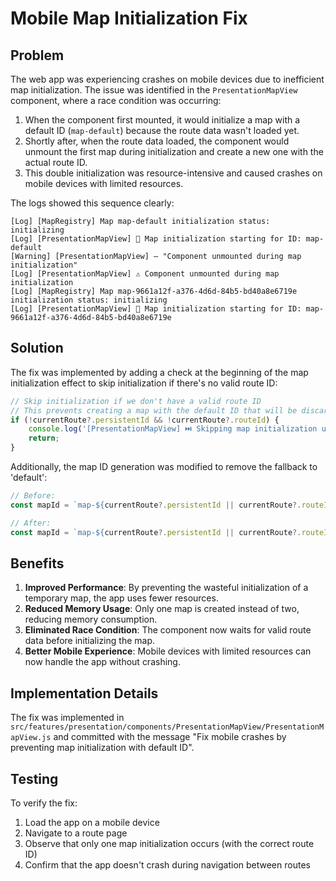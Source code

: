 # Mobile Map Initialization Fix

## Problem

The web app was experiencing crashes on mobile devices due to inefficient map initialization. The issue was identified in the `PresentationMapView` component, where a race condition was occurring:

1. When the component first mounted, it would initialize a map with a default ID (`map-default`) because the route data wasn't loaded yet.
2. Shortly after, when the route data loaded, the component would unmount the first map during initialization and create a new one with the actual route ID.
3. This double initialization was resource-intensive and caused crashes on mobile devices with limited resources.

The logs showed this sequence clearly:
```
[Log] [MapRegistry] Map map-default initialization status: initializing
[Log] [PresentationMapView] 🚀 Map initialization starting for ID: map-default
[Warning] [PresentationMapView] – "Component unmounted during map initialization"
[Log] [PresentationMapView] ⚠️ Component unmounted during map initialization
[Log] [MapRegistry] Map map-9661a12f-a376-4d6d-84b5-bd40a8e6719e initialization status: initializing
[Log] [PresentationMapView] 🚀 Map initialization starting for ID: map-9661a12f-a376-4d6d-84b5-bd40a8e6719e
```

## Solution

The fix was implemented by adding a check at the beginning of the map initialization effect to skip initialization if there's no valid route ID:

```javascript
// Skip initialization if we don't have a valid route ID
// This prevents creating a map with the default ID that will be discarded
if (!currentRoute?.persistentId && !currentRoute?.routeId) {
    console.log('[PresentationMapView] ⏭️ Skipping map initialization until route data is available');
    return;
}
```

Additionally, the map ID generation was modified to remove the fallback to 'default':

```javascript
// Before:
const mapId = `map-${currentRoute?.persistentId || currentRoute?.routeId || 'default'}`;

// After:
const mapId = `map-${currentRoute?.persistentId || currentRoute?.routeId}`;
```

## Benefits

1. **Improved Performance**: By preventing the wasteful initialization of a temporary map, the app uses fewer resources.
2. **Reduced Memory Usage**: Only one map is created instead of two, reducing memory consumption.
3. **Eliminated Race Condition**: The component now waits for valid route data before initializing the map.
4. **Better Mobile Experience**: Mobile devices with limited resources can now handle the app without crashing.

## Implementation Details

The fix was implemented in `src/features/presentation/components/PresentationMapView/PresentationMapView.js` and committed with the message "Fix mobile crashes by preventing map initialization with default ID".

## Testing

To verify the fix:
1. Load the app on a mobile device
2. Navigate to a route page
3. Observe that only one map initialization occurs (with the correct route ID)
4. Confirm that the app doesn't crash during navigation between routes
